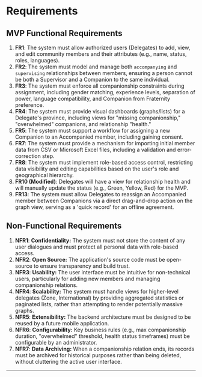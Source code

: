 # Requirements

## MVP Functional Requirements

1.  **FR1**: The system must allow authorized users (Delegates) to add, view, and edit community members and their attributes (e.g., name, status, roles, languages).
2.  **FR2**: The system must model and manage both `accompanying` and `supervising` relationships between members, ensuring a person cannot be both a Supervisor and a Companion to the same individual.
3.  **FR3**: The system must enforce all companionship constraints during assignment, including gender matching, experience levels, separation of power, language compatibility, and Companion from Fraternity preference.
4.  **FR4**: The system must provide visual dashboards (graphs/lists) for a Delegate's province, including views for "missing companionship," "overwhelmed" companions, and relationship "health."
5.  **FR5**: The system must support a workflow for assigning a new Companion to an Accompanied member, including gaining consent.
6.  **FR7**: The system must provide a mechanism for importing initial member data from CSV or Microsoft Excel files, including a validation and error-correction step.
7.  **FR8**: The system must implement role-based access control, restricting data visibility and editing capabilities based on the user's role and geographical hierarchy.
8.  **FR10 (Modified)**: Delegates will have a view for relationship health and will manually update the status (e.g., Green, Yellow, Red) for the MVP.
9.  **FR13**: The system must allow Delegates to reassign an Accompanied member between Companions via a direct drag-and-drop action on the graph view, serving as a 'quick record' for an offline agreement.

## Non-Functional Requirements

1.  **NFR1**: **Confidentiality:** The system must not store the content of any user dialogues and must protect all personal data with role-based access.
2.  **NFR2**: **Open Source:** The application's source code must be open-source to ensure transparency and build trust.
3.  **NFR3**: **Usability:** The user interface must be intuitive for non-technical users, particularly for adding new members and managing companionship relations.
4.  **NFR4**: **Scalability:** The system must handle views for higher-level delegates (Zone, International) by providing aggregated statistics or paginated lists, rather than attempting to render potentially massive graphs.
5.  **NFR5**: **Extensibility:** The backend architecture must be designed to be reused by a future mobile application.
6.  **NFR6**: **Configurability:** Key business rules (e.g., max companionship duration, "overwhelmed" threshold, health status timeframes) must be configurable by an administrator.
7.  **NFR7**: **Data Archiving:** When a companionship relation ends, its records must be archived for historical purposes rather than being deleted, without cluttering the active user interface.

---